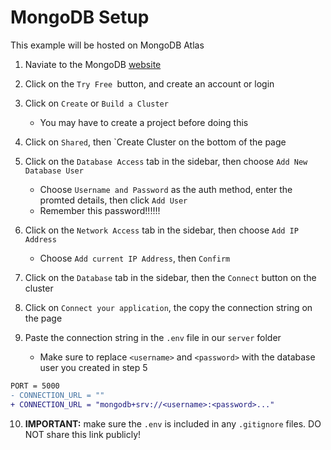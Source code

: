 # MongoDB Setup

This example will be hosted on MongoDB Atlas

1. Naviate to the MongoDB [website](https://www.mongodb.com/atlas/database)

2. Click on the `Try Free `button, and create an account or login

3. Click on `Create` or `Build a Cluster`
    * You may have to create a project before doing this

4. Click on `Shared`, then `Create Cluster on the bottom of the page

5. Click on the `Database Access` tab in the sidebar, then choose `Add New Database User`
    * Choose `Username and Password` as the auth method, enter the promted details, then click `Add User`
    * Remember this password!!!!!!

6. Click on the `Network Access` tab in the sidebar, then choose `Add IP Address`
    * Choose `Add current IP Address`, then `Confirm`

7. Click on the `Database` tab in the sidebar, then the `Connect` button on the cluster

8. Click on `Connect your application`, the copy the connection string on the page

9. Paste the connection string in the `.env` file in our `server` folder
    * Make sure to replace `<username>` and `<password>` with the database user you created in step 5

```diff
PORT = 5000
- CONNECTION_URL = ""
+ CONNECTION_URL = "mongodb+srv://<username>:<password>..."
```

10. **IMPORTANT:** make sure the `.env` is included in any `.gitignore` files. DO NOT share this link publicly!


